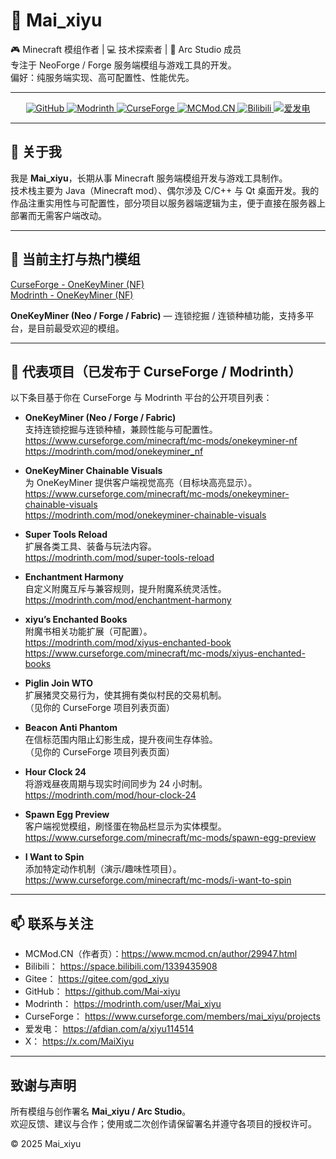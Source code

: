 # 🌌 Mai_xiyu

🎮 Minecraft 模组作者 | 💻 技术探索者 | 🎨 Arc Studio 成员  
专注于 NeoForge / Forge 服务端模组与游戏工具的开发。  
偏好：纯服务端实现、高可配置性、性能优先。

---

<p align="center">
  <a href="https://github.com/Mai-xiyu">
    <img src="https://img.shields.io/badge/GitHub-Mai__xiyu-181717?style=for-the-badge&logo=github" alt="GitHub">
  </a>
  <a href="https://modrinth.com/user/Mai_xiyu">
    <img src="https://img.shields.io/badge/Modrinth-Mai__xiyu-1bd96a?style=for-the-badge&logo=modrinth&logoColor=white" alt="Modrinth">
  </a>
  <a href="https://www.curseforge.com/members/mai_xiyu/projects">
    <img src="https://img.shields.io/badge/CurseForge-Mai__xiyu-F16436?style=for-the-badge&logo=curseforge&logoColor=white" alt="CurseForge">
  </a>
  <a href="https://www.mcmod.cn/author/29947.html">
    <img src="https://img.shields.io/badge/MCMod.CN-作者-2D9CDB?style=for-the-badge" alt="MCMod.CN">
  </a>
  <a href="https://space.bilibili.com/1339435908">
    <img src="https://img.shields.io/badge/哔哩哔哩-Mai__xiyu-00A1D6?style=for-the-badge&logo=bilibili&logoColor=white" alt="Bilibili">
  </a>
  <a href="https://afdian.com/a/xiyu114514">
    <img src="https://img.shields.io/badge/爱发电-Mai__xiyu-946CE6?style=for-the-badge&logo=afdian&logoColor=white" alt="爱发电">
  </a>
</p>

---

## 👋 关于我

我是 **Mai_xiyu**，长期从事 Minecraft 服务端模组开发与游戏工具制作。  
技术栈主要为 Java（Minecraft mod）、偶尔涉及 C/C++ 与 Qt 桌面开发。我的作品注重实用性与可配置性，部分项目以服务器端逻辑为主，便于直接在服务器上部署而无需客户端改动。

---

## 🌟 当前主打与热门模组

[CurseForge - OneKeyMiner (NF)](https://www.curseforge.com/minecraft/mc-mods/onekeyminer-nf)  
[Modrinth - OneKeyMiner (NF)](https://modrinth.com/mod/onekeyminer_nf)

**OneKeyMiner (Neo / Forge / Fabric)** — 连锁挖掘 / 连锁种植功能，支持多平台，是目前最受欢迎的模组。

---

## 🧱 代表项目（已发布于 CurseForge / Modrinth）

以下条目基于你在 CurseForge 与 Modrinth 平台的公开项目列表：

- **OneKeyMiner (Neo / Forge / Fabric)**  
  支持连锁挖掘与连锁种植，兼顾性能与可配置性。  
  https://www.curseforge.com/minecraft/mc-mods/onekeyminer-nf  
  https://modrinth.com/mod/onekeyminer_nf

- **OneKeyMiner Chainable Visuals**  
  为 OneKeyMiner 提供客户端视觉高亮（目标块高亮显示）。  
  https://www.curseforge.com/minecraft/mc-mods/onekeyminer-chainable-visuals  
  https://modrinth.com/mod/onekeyminer-chainable-visuals

- **Super Tools Reload**  
  扩展各类工具、装备与玩法内容。  
  https://modrinth.com/mod/super-tools-reload

- **Enchantment Harmony**  
  自定义附魔互斥与兼容规则，提升附魔系统灵活性。  
  https://modrinth.com/mod/enchantment-harmony

- **xiyu’s Enchanted Books**  
  附魔书相关功能扩展（可配置）。  
  https://modrinth.com/mod/xiyus-enchanted-book  
  https://www.curseforge.com/minecraft/mc-mods/xiyus-enchanted-books

- **Piglin Join WTO**  
  扩展猪灵交易行为，使其拥有类似村民的交易机制。  
  （见你的 CurseForge 项目列表页面）

- **Beacon Anti Phantom**  
  在信标范围内阻止幻影生成，提升夜间生存体验。  
  （见你的 CurseForge 项目列表页面）

- **Hour Clock 24**  
  将游戏昼夜周期与现实时间同步为 24 小时制。  
  https://modrinth.com/mod/hour-clock-24

- **Spawn Egg Preview**  
  客户端视觉模组，刷怪蛋在物品栏显示为实体模型。  
  https://www.curseforge.com/minecraft/mc-mods/spawn-egg-preview

- **I Want to Spin**  
  添加特定动作机制（演示/趣味性项目）。  
  https://www.curseforge.com/minecraft/mc-mods/i-want-to-spin

---

## 📫 联系与关注

- MCMod.CN（作者页）：https://www.mcmod.cn/author/29947.html  
- Bilibili： https://space.bilibili.com/1339435908  
- Gitee： https://gitee.com/god_xiyu  
- GitHub： https://github.com/Mai-xiyu  
- Modrinth： https://modrinth.com/user/Mai_xiyu  
- CurseForge： https://www.curseforge.com/members/mai_xiyu/projects  
- 爱发电： https://afdian.com/a/xiyu114514  
- X： https://x.com/MaiXiyu

---

## 致谢与声明

所有模组与创作署名 **Mai_xiyu / Arc Studio**。  
欢迎反馈、建议与合作；使用或二次创作请保留署名并遵守各项目的授权许可。

© 2025 Mai_xiyu
